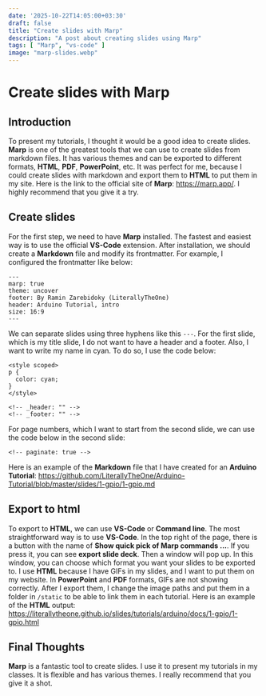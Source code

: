 ```yaml
---
date: '2025-10-22T14:05:00+03:30'
draft: false
title: "Create slides with Marp"
description: "A post about creating slides using Marp"
tags: [ "Marp", "vs-code" ]
image: "marp-slides.webp"
---
```


# Create slides with Marp

## Introduction

To present my tutorials, I thought it would be a good idea to create slides.
**Marp** is one of the greatest tools that we can use to create slides from markdown files.
It has various themes and can be exported to different formats, **HTML**, **PDF**, **PowerPoint**, etc.
It was perfect for me, because I could create slides with markdown and export them to **HTML** to put them in my site.
Here is the link to the official site of **Marp**: <https://marp.app/>.
I highly recommend that you give it a try.

## Create slides

For the first step, we need to have **Marp** installed.
The fastest and easiest way is to use the official **VS-Code** extension.
After installation, we should create a **Markdown** file and modify its frontmatter.
For example, I configured the frontmatter like below:

```text
---
marp: true
theme: uncover
footer: By Ramin Zarebidoky (LiterallyTheOne)
header: Arduino Tutorial, intro
size: 16:9
---
```

We can separate slides using three hyphens like this `---`.
For the first slide, which is my title slide, I do not want to have a header and a footer.
Also, I want to write my name in cyan.
To do so, I use the code below:

```text
<style scoped>
p {
  color: cyan;
}
</style>

<!-- _header: "" -->
<!-- _footer: "" -->

```

For page numbers, which I want to start from the second slide, we can use the code below in the second slide:

```text
<!-- paginate: true -->
```

Here is an example of the **Markdown** file that I have created for an **Arduino Tutorial**:
<https://github.com/LiterallyTheOne/Arduino-Tutorial/blob/master/slides/1-gpio/1-gpio.md>

## Export to html

To export to **HTML**, we can use **VS-Code** or **Command line**.
The most straightforward way is to use **VS-Code**.
In the top right of the page, there is a button with the name of
**Show quick pick of Marp commands ...**.
If you press it, you can see **export slide deck**.
Then a window will pop up.
In this window, you can choose which format you want your slides to be exported to.
I use **HTML** because I have GIFs in my slides, and I want to put them on my website.
In **PowerPoint** and **PDF** formats, GIFs are not showing correctly.
After I export them, I change the image paths and put them in a folder in `/static` to be able to link them in each
tutorial.
Here is an example of the **HTML** output:
<https://literallytheone.github.io/slides/tutorials/arduino/docs/1-gpio/1-gpio.html>

## Final Thoughts

**Marp** is a fantastic tool to create slides.
I use it to present my tutorials in my classes.
It is flexible and has various themes.
I really recommend that you give it a shot.